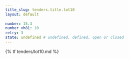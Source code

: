 ```yaml
---
title_slug: tenders.title.lot10
layout: default
   
number: 15.3
number_vh81: 10
retry: 3
state: undefined # undefined, defined, open or closed
---
```


{% tf tenders/lot10.md %}